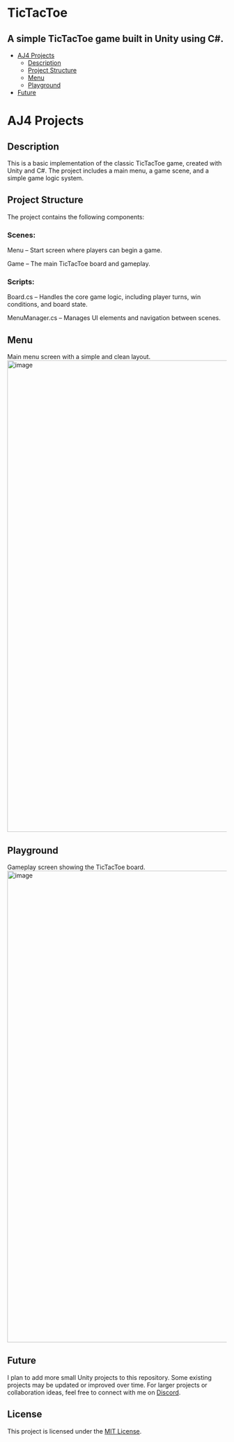 # TicTacToe
  ## A simple TicTacToe game built in Unity using C#.

- [AJ4 Projects](#aj4-projects)
  - [Description](#description)
  - [Project Structure](#project-structure)
  - [Menu](#menu)
  - [Playground](#playground)
- [Future](#future)


# AJ4 Projects
  ## Description
  This is a basic implementation of the classic TicTacToe game, created with Unity and C#. The project includes a main menu, a game scene, and a simple game logic system.

  ## Project Structure
 The project contains the following components:
 
  ### Scenes:
  
  Menu – Start screen where players can begin a game.
  
  Game – The main TicTacToe board and gameplay.

  ### Scripts:
  
  Board.cs – Handles the core game logic, including player turns, win conditions, and board state.
  
  MenuManager.cs – Manages UI elements and navigation between scenes.

## Menu
  Main menu screen with a simple and clean layout.
 <img width="1920" height="1080" alt="image" src="https://github.com/user-attachments/assets/30055069-76f5-42eb-bb1d-83988743cade" />

## Playground
  Gameplay screen showing the TicTacToe board.
<img width="1920" height="1080" alt="image" src="https://github.com/user-attachments/assets/52c4e067-159a-4b7a-8fd9-3b458d713af0" />

## Future
  I plan to add more small Unity projects to this repository. Some existing projects may be updated or improved over time.
For larger projects or collaboration ideas, feel free to connect with me on [Discord](https://discord.gg/gEXcTbWQ6V). 


## License
This project is licensed under the [MIT License](https://opensource.org/license/mit/).

